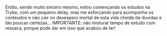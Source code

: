 Então, sendo muito sincero mesmo, estou començando os estudos na Trybe, com um pequeno delay, mas me esforçando para acompanha os conteudos e não cair no desespero mortal de esta vida cheida de duvidas e tão poucas certezas... IMPORTANTE: não misturar tempo de estudo com ressaca, porque pode dar em isso que acabou de ler!
